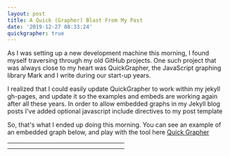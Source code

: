 ```yaml
---
layout: post
title: A Quick (Grapher) Blast From My Past
date: '2019-12-27 08:33:24'
quickgrapher: true
---
```



As I was setting up a new development machine this morning, I found myself traversing through my old GitHub projects. One such project that was always close to my heart was QuickGrapher, the JavaScript graphing library Mark and I write during our start-up years.

I realized that I could easily update QuickGrapher to work within my jekyll gh-pages, and update it so the examples and embeds are working again after all these years.  In order to allow embedded graphs in my Jekyll blog posts I've added optional javascript include directives to my post template

So, that's what I ended up doing this morning.  You can see an example of an embedded graph below, and play with the tool here [Quick Grapher](http://www.hunterdavis.com/quickgrapher/)


<table>
    <tr>
        <td><graph title="Our Mystery Point Graph" values="20,11;19,6;19,2;17,2;17,6;16,5;15,2;13,2;14,5;14,6;12,6;12,2;10,2;10,4;9,2;7,2;9,6;7,6;4,4;2,3;0,2;1,3;3,5;5,9;9,11;17,11;21,17;23,18;25,17;24,16;20,11;" label="Mystery Points" type="point" style="width:250px;float:left;" />  </td>
   </tr>
   <tr>
        <td> <graph title="Not A Mystery Anymore" values="20,11;19,6;19,2;17,2;17,6;16,5;15,2;13,2;14,5;14,6;12,6;12,2;10,2;10,4;9,2;7,2;9,6;7,6;4,4;2,3;0,2;1,3;3,5;5,9;9,11;17,11;21,17;23,18;25,17;24,16;20,11;" label="Point Connecting Lines" type="line" style="width:250px;float:left;align:right;" /> </td>
    </tr>
</table>
